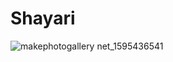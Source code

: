 # Shayari
![makephotogallery net_1595436541](https://user-images.githubusercontent.com/65699730/88204769-68329800-cc69-11ea-8a01-1f0af9812bc2.jpg)

